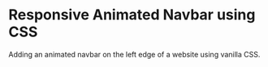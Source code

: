 # Responsive Animated Navbar using CSS

Adding an animated navbar on the left edge of a website using vanilla CSS. 
